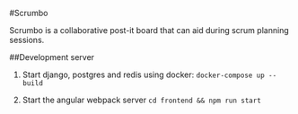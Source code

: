 #Scrumbo

Scrumbo is a collaborative post-it board that can aid during scrum planning sessions.

##Development server

1. Start django, postgres and redis using docker:
`docker-compose up --build`

2. Start the angular webpack server
`cd frontend && npm run start`

